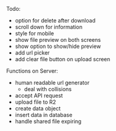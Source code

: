 Todo:

- option for delete after download
- scroll down for information
- style for mobile
- show file preview on both screens
- show option to show/hide preview
- add url picker
- add clear file button on upload screen

Functions on Server:

- human readable url generator
  - deal with collisions
- accept API request
- upload file to R2
- create data object
- insert data in database
- handle shared file expiring

